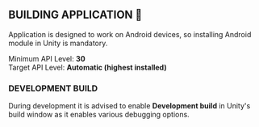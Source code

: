 ## BUILDING APPLICATION 🔨

Application is designed to work on Android devices, so installing Android module in Unity is mandatory.

Minimum API Level: <b>30</b>  
Target API Level: <b>Automatic (highest installed)</b>

### DEVELOPMENT BUILD
During development it is advised to enable <b>Development build</b> in Unity's build window as it enables various debugging options.
